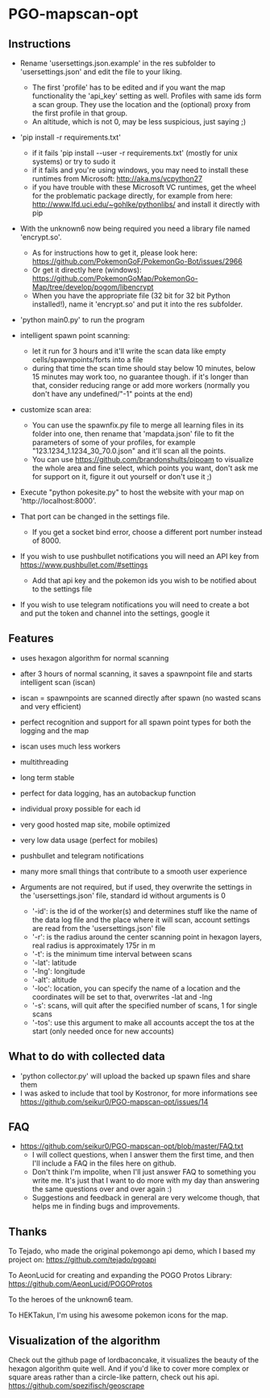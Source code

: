 # PGO-mapscan-opt

## Instructions
* Rename 'usersettings.json.example' in the res subfolder to 'usersettings.json' and edit the file to your liking.
  * The first 'profile' has to be edited and if you want the map functionality the 'api_key' setting as well. Profiles with same ids form a scan group. They use the location and the (optional) proxy from the first profile in that group.
  * An altitude, which is not 0, may be less suspicious, just saying ;)
* 'pip install -r requirements.txt'
  * if it fails 'pip install --user -r requirements.txt' (mostly for unix systems) or try to sudo it
  * if it fails and you're using windows, you may need to install these runtimes from Microsoft: http://aka.ms/vcpython27
  * if you have trouble with these Microsoft VC runtimes, get the wheel for the problematic package directly, for example from here: http://www.lfd.uci.edu/~gohlke/pythonlibs/ and install it directly with pip
* With the unknown6 now being required you need a library file named 'encrypt.so'.
  * As for instructions how to get it, please look here: https://github.com/PokemonGoF/PokemonGo-Bot/issues/2966
  * Or get it directly here (windows): https://github.com/PokemonGoMap/PokemonGo-Map/tree/develop/pogom/libencrypt
  * When you have the appropriate file (32 bit for 32 bit Python installed!), name it 'encrypt.so' and put it into the res subfolder.
* 'python main0.py' to run the program
* intelligent spawn point scanning:
  * let it run for 3 hours and it'll write the scan data like empty cells/spawnpoints/forts into a file
  * during that time the scan time should stay below 10 minutes, below 15 minutes may work too, no guarantee though. if it's longer than that, consider reducing range or add more workers (normally you don't have any undefined/"-1" points at the end)
* customize scan area:
  * You can use the spawnfix.py file to merge all learning files in its folder into one, then rename that 'mapdata.json' file to fit the parameters of some of your profiles, for example "123.1234_1.1234_30_70.0.json" and it'll scan all the points.
  * You can use https://github.com/brandonshults/pipoam to visualize the whole area and fine select, which points you want, don't ask me for support on it, figure it out yourself or don't use it ;)

* Execute "python pokesite.py" to host the website with your map on 'http://localhost:8000'.
* That port can be changed in the settings file.
  * If you get a socket bind error, choose a different port number instead of 8000.

* If you wish to use pushbullet notifications you will need an API key from https://www.pushbullet.com/#settings
  * Add that api key and the pokemon ids you wish to be notified about to the settings file
* If you wish to use telegram notifications you will need to create a bot and put the token and channel into the settings, google it

## Features
* uses hexagon algorithm for normal scanning
* after 3 hours of normal scanning, it saves a spawnpoint file and starts intelligent scan (iscan)
* iscan = spawnpoints are scanned directly after spawn (no wasted scans and very efficient)
* perfect recognition and support for all spawn point types for both the logging and the map
* iscan uses much less workers
* multithreading
* long term stable
* perfect for data logging, has an autobackup function
* individual proxy possible for each id
* very good hosted map site, mobile optimized
* very low data usage (perfect for mobiles)
* pushbullet and telegram notifications
* many more small things that contribute to a smooth user experience

* Arguments are not required, but if used, they overwrite the settings in the 'usersettings.json' file, standard id without arguments is 0
  * '-id': is the id of the worker(s) and determines stuff like the name of the data log file and the place where it will scan, account settings are read from the 'usersettings.json' file
  * '-r': is the radius around the center scanning point in hexagon layers, real radius is approximately 175r in m
  * '-t': is the minimum time interval between scans
  * '-lat': latitude
  * '-lng': longitude
  * '-alt': altitude
  * '-loc': location, you can specify the name of a location and the coordinates will be set to that, overwrites -lat and -lng
  * '-s': scans, will quit after the specified number of scans, 1 for single scans
  * '-tos': use this argument to make all accounts accept the tos at the start (only needed once for new accounts)

## What to do with collected data
* 'python collector.py' will upload the backed up spawn files and share them
* I was asked to include that tool by Kostronor, for more informations see https://github.com/seikur0/PGO-mapscan-opt/issues/14

## FAQ
* https://github.com/seikur0/PGO-mapscan-opt/blob/master/FAQ.txt
  * I will collect questions, when I answer them the first time, and then I'll include a FAQ in the files here on github.
  * Don't think I'm impolite, when I'll just answer FAQ to something you write me. It's just that I want to do more with my day than answering the same questions over and over again :)
  * Suggestions and feedback in general are very welcome though, that helps me in finding bugs and improvements.

## Thanks

To Tejado, who made the original pokemongo api demo, which I based my project on: https://github.com/tejado/pgoapi

To AeonLucid for creating and expanding the POGO Protos Library: https://github.com/AeonLucid/POGOProtos

To the heroes of the unknown6 team.

To HEKTakun, I'm using his awesome pokemon icons for the map.

## Visualization of the algorithm

Check out the github page of lordbaconcake, it visualizes the beauty of the hexagon algorithm quite well.
And if you'd like to cover more complex or square areas rather than a circle-like pattern, check out his api.
https://github.com/spezifisch/geoscrape
